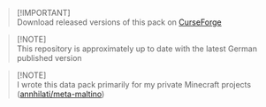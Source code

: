 > [!IMPORTANT]\
> Download released versions of this pack on [CurseForge](https://www.curseforge.com/minecraft/texture-packs/servertools)

> [!NOTE]\
> This repository is approximately up to date with the latest German published version

> [!NOTE]\
> I wrote this data pack primarily for my private Minecraft projects ([annhilati/meta-maltino](https://github.com/annhilati/meta-maltino))
